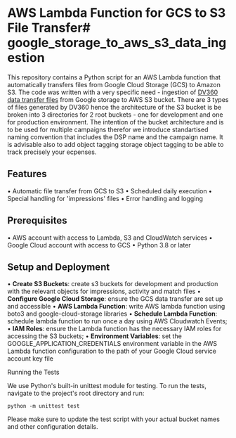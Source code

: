 # AWS Lambda Function for GCS to S3 File Transfer# google_storage_to_aws_s3_data_ingestion

This repository contains a Python script for an AWS Lambda function that automatically transfers files from Google Cloud Storage (GCS) to Amazon S3.
The code was written with a very specific need - ingestion of [DV360 data transfer files](https://developers.google.com/bid-manager/dtv2/overview) from Google storage to AWS S3 bucket.
There are 3 types of files generated by DV360 hence the architecture of the S3 bucket is be broken into 3 directories for 2 root buckets - one for development and one for production environment.
The intention of the bucket architecture and is to be used for multiple campaigns therefor we introduce standartised naming convention that includes the DSP name and the campaign name.
It is advisable also to add object tagging storage object tagging to be able to track precisely your ecpenses.

## Features

  • Automatic file transfer from GCS to S3
  • Scheduled daily execution
  • Special handling for 'impressions' files
  • Error handling and logging
  
## Prerequisites

  • AWS account with access to Lambda, S3 and CloudWatch services
  • Google Cloud account with access to GCS
  • Python 3.8 or later

## Setup and Deployment

• __Create S3 Buckets__: create s3 buckets for development and production with the relevant objects for impressions, activity and match files
• __Configure Google Cloud Storage__: ensure the GCS data transfer are set up and accessible
• __AWS Lambda Function__: write AWS lambda function using boto3 and google-cloud-storage libraries
• __Schedule Lambda Function__: schedule lambda function to run once a day using AWS Cloudwatch Events;
• __IAM Roles__: ensure the Lambda function has the necessary IAM roles for accessing the S3 buckets;
• __Environment Variables__: set the GOOGLE_APPLICATION_CREDENTIALS environment variable in the AWS Lambda function configuration to the path of your Google Cloud service account key file

Running the Tests

We use Python's built-in unittest module for testing. To run the tests, navigate to the project's root directory and run:

```
python -m unittest test
```
Please make sure to update the test script with your actual bucket names and other configuration details.

